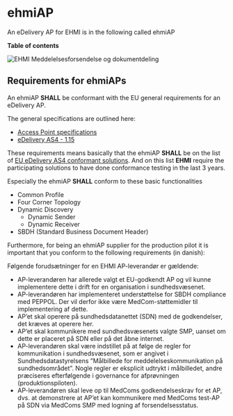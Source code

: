 # ehmiAP

An eDelivery AP for EHMI is in the following called ehmiAP

**Table of contents**


![EHMI Meddelelsesforsendelse og dokumentdeling](/ehmi/assets/images/1_EHMI_Meddelelsesforsendelse_og_dokumentdeling_1315x563.png)

## Requirements for ehmiAPs

An ehmiAP **SHALL** be conformant with the EU general requirements for an eDelivery AP.

The general specifications are outlined here:
- <a href="https://ec.europa.eu/digital-building-blocks/sites/display/DIGITAL/Access+Point+specifications" target="_blank">Access Point specifications</a>
- <a href="https://ec.europa.eu/digital-building-blocks/sites/display/DIGITAL/eDelivery+AS4+-+1.15" target="_blank">eDelivery AS4 - 1.15</a>

These requirements means basically that the ehmiAP **SHALL** be on the list of <a href="https://ec.europa.eu/digital-building-blocks/sites/display/DIGITAL/eDelivery+AS4+conformant+solutions" target="_blank">EU eDelivery AS4 conformant solutions</a>. And on this list **EHMI** require the participating solutions to have done conformance testing in the last 3 years.

Especially the ehmiAP **SHALL** conform to these basic functionalities
- Common Profile
- Four Corner Topology
- Dynamic Discovery
    - Dynamic Sender
    - Dynamic Receiver
- SBDH (Standard Business Document Header)

Furthermore, for being an ehmiAP supplier for the production pilot it is important that you conform to the following requirements (in danish):

Følgende forudsætninger for en EHMI AP-leverandør er gældende:
- AP-leverandøren har allerede valgt et EU-godkendt AP og vil kunne implementere dette i drift for en organisation i sundhedsvæsenet.
- AP-leverandøren har implementeret understøttelse for SBDH compliance  med PEPPOL. Der vil derfor ikke være MedCom-støttemidler til implementering af dette.
- AP’et skal operere på sundhedsdatanettet (SDN) med de godkendelser, det kræves at operere her.
- AP’et skal kommunikere med sundhedsvæsenets valgte SMP, uanset om dette er placeret på SDN eller på det åbne internet.
- AP-leverandøren skal være indstillet på at følge de regler for kommunikation i sundhedsvæsenet, som er angivet i Sundhedsdatastyrelsens  ”Målbillede for meddelelseskommunikation på sundhedsområdet”. Nogle regler er eksplicit udtrykt i målbilledet, andre præciseres efterfølgende i governance for afprøvningen (produktionspiloten).
- AP-leverandøren skal leve op til MedComs godkendelseskrav for et AP, dvs. at demonstrere at AP’et kan kommunikere med MedComs test-AP på SDN via MedComs SMP med logning af forsendelsesstatus. 
